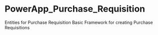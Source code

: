 # PowerApp_Purchase_Requisition
Entities for Purchase Requisition
Basic Framework for creating Purchase Requisitions
